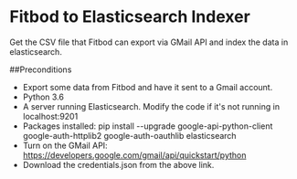 # Fitbod to Elasticsearch Indexer

Get the CSV file that Fitbod can export via GMail API and index the data in elasticsearch.

##Preconditions

* Export some data from Fitbod and have it sent to a Gmail account.
* Python 3.6
* A server running Elasticsearch. Modify the code if it's not running in localhost:9201
* Packages installed:
    pip install --upgrade google-api-python-client google-auth-httplib2 google-auth-oauthlib elasticsearch
* Turn on the GMail API:
    https://developers.google.com/gmail/api/quickstart/python
* Download the credentials.json from the above link.
